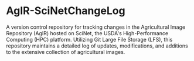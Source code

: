 # AgIR-SciNetChangeLog
A version control repository for tracking changes in the Agricultural Image Repository (AgIR) hosted on SciNet, the USDA's High-Performance Computing (HPC) platform. Utilizing Git Large File Storage (LFS), this repository maintains a detailed log of updates, modifications, and additions to the extensive collection of agricultural images.
